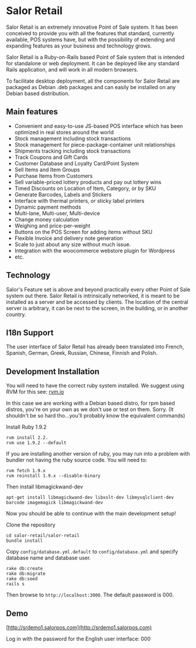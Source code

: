 # Salor Retail

Salor Retail is an extremely innovative Point of Sale system. It has been conceived to provide you with all the features that standard, currently available, POS systems  have, but with the possibility of extending and expanding features as your business and technology grows.

Salor Retail is a Ruby-on-Rails based Point of Sale system that is intended for standalone or web deployment. It can be deployed like any standard Rails application, and will work in all modern browsers.

To facilitate desktop deployment, all the components for Salor Retail are packaged as Debian .deb packages and can easily be installed on any Debian based distribution.



## Main features

* Convenient and easy-to-use JS-based POS interface which has been optimized in real stores around the world
* Stock management including stock transactions
* Stock management for piece-package-container unit relationships
* Shipments tracking including stock transactions
* Track Coupons and Gift Cards
* Customer Database and Loyalty Card/Point System
* Sell Items and Item Groups
* Purchase Items from Customers
* Sell variable-priced lottery products and pay out lottery wins
* Timed Discounts on Location of Item, Category, or by SKU
* Generate Barcodes, Labels and Stickers
* Interface with thermal printers, or sticky label printers
* Dynamic payment methods
* Multi-lane, Multi-user, Multi-device
* Change money calculation
* Weighing and price-per-weight
* Buttons on the POS Screen for adding items without SKU
* Flexible Invoice and delivery note generation
* Scale to just about any size without much issue.
* Integration with the woocommerce webstore plugin for Wordpress
* etc.


## Technology

Salor's Feature set is above and beyond practically every other Point of Sale system out there. Salor Retail is intrinsically networked, it is meant to be installed as a server and be accessed by clients. The location of the central server is arbitrary, it can be next to the screen, in the building, or in another country. 

## I18n Support

The user interface of Salor Retail has already been translated into French, Spanish, German, Greek, Russian, Chinese, Finnish and Polish.

## Development Installation

You will need to have the correct ruby system installed. We suggest using RVM for this see: [rvm.io](http://rvm.io)

In this case we are working with a Debian based distro, for rpm based distros, you're on your own as we don't use or test on them. Sorry. (It shouldn't be so hard tho...you'll probably know the equivalent commands)

Install Ruby 1.9.2

    rvm install 2.2.
    rvm use 1.9.2 --default

If you are installing another version of ruby, you may run into a problem with bundler not having the
ruby source code. You will need to:

    rvm fetch 1.9.x
    rvm reinstall 1.9.x --disable-binary



Then install libmagickwand-dev

    apt-get install libmagickwand-dev libxslt-dev libmysqlclient-dev barcode imagemagick libmagickwand-dev



Now you should be able to continue with the main development setup!


Clone the repository

    cd salor-retail/salor-retail
    bundle install

Copy `config/database.yml.default` to `config/database.yml` and specify database name and database user.

    rake db:create
    rake db:migrate
    rake db:seed
    rails s

Then browse to `http://localhost:3000`. The default password is 000.



## Demo

[http://srdemo1.salorpos.com](http://srdemo1.salorpos.com)

Log in with the password for the English user interface: 000